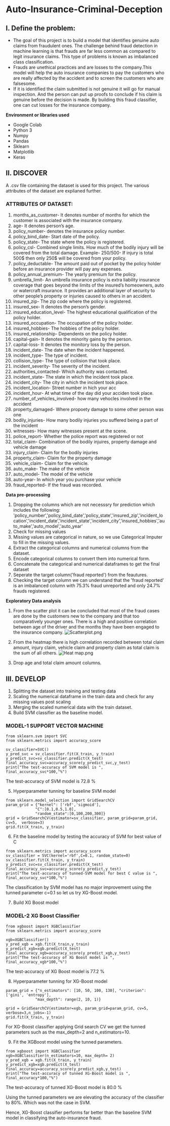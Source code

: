 # Auto-Insurance-Criminal-Deception

## I. Define the problem:
* The goal of this project is to build a model that identifies genuine auto claims from fraudulent ones. The challenge behind fraud detection in machine learning is that frauds are far less common as compared to legit insurance claims. This type of problems is known as imbalanced class classification.
* Frauds are unethical practices and are losses to the company.This model will help the auto insurance companies to pay the customers who are really affected by the accident and to screen the customers who are falsesome.
* If it is identified the claim submitted is not genuine it will go for manual inspection. And the person can put up proofs to conclude if his claim is genuine before the decision is made. By building this fraud classifier, one can cut losses for the insurance company.

**Environment or libraries used**

* Google Colab
* Python 3
* Numpy
* Pandas
* Sklearn
* Matplotlib
* Keras

## II. DISCOVER 
A .csv file containing the dataset is used for this project. The various attributes of the dataset are explianed further.

### ATTRIBUTES OF DATASET:
1.	months_as_customer- It denotes number of months for which the customer is associated with the insurance company.
2.	age- It denotes person’s age.
3.	policy_number- denotes the insurance policy number.
4.	policy_bind_date- Start date of the policy.
5.	policy_state- The state where the policy is registered.
6.	policy_csl- Combined single limits. How much of the bodily injury will be covered from the total damage.
Example- 250/500- If injury is total 500$ then only 250$ will be covered from your policy.
7.	policy_deductable- The amount paid out of pocket by the policy holder before an insurance provider will pay any expenses.
8.	policy_annual_premium- The yearly premium for the policy.
9.	umbrella_limit- An umbrella insurance policy is extra liability insurance coverage that goes beyond the limits of the insured’s homeowners, auto or watercraft insurance. It provides an additional layer of security to other people’s property or injuries caused to others in an accident.
10.	insured_zip- The zip code where the policy is registered.
11.	insured_sex- It denotes the person’s gender.
12.	insured_education_level- The highest educational qualification of the policy holder.
13.	insured_occupation- The occupation of the policy holder.
14.	insured_hobbies- The hobbies of the policy holder.
15.	insured_relationship- Dependents on the policy holder.
16.	capital-gain- It denotes the minority gains by the person.
17.	capital-loss- It denotes the monitory loss by the person.
18.	incident_date- The date when the incident happened.
19.	incident_type- The type of incident.
20.	collision_type- The type of collision that took place.
21.	incident_severity- The severity of the incident.
22.	authorities_contacted- Which authority was contacted.
23.	incident_state- The state in which the incident took place.
24.	incident_city- The city in which the incident took place.
25.	incident_location- Street number in hich your acc
26.	incident_hour- At what time of the day did your acciden took place.
27.	number_of_vehicles_involved- how many vehocles involved in the accident
28.	property_damaged- Where propoety damage to some other person was one
29.	bodily_injuries- How many bodily injuries you suffered being a part of the incident
30.	witnesses- How many witnesses present at the scene.
31.	police_report- Whether the police report was registered or not
32.	total_claim- Combination of the bodily injuires, property damage and vehicle damage
33.	injury_claim- Claim for the bodily injuries
34.	property_claim- Claim for the property damage
35.	vehicle_claim- Claim for the vehicle.
36.	auto_make- The make of the vehicle
37.	auto_model- The model of the vehicle
38.	auto-year- In which year you purchase your vehicle
39.	fraud_reported- If the fraud was recorded.

**Data pre-processing**

1. Dropping the columns which are not necesssry for  prediction which includes the following: 'policy_number','policy_bind_date','policy_state','insured_zip','incident_location','incident_date','incident_state','incident_city','insured_hobbies','auto_make','auto_model','auto_year'
2. Check for missing values
3. Missing values are categorical in nature, so we use Categorical Imputer to fill in the missing values.
4. Extract the categorical columns and numerical columns from the dataset.
5. Encode categorical columns to convert them into numerical form.
6. Concatenate the categorical and numerical dataframes  to get the final dataset
7. Seperate the target column('fraud reported') from the feautures. 
8. Checking the target column we can understand that the 'fraud reported' is an imbalanced column with 75.3% fraud unreported and only 24.7% frauds registered.

**Exploratory Data analysis**
1. From the scatter plot it can be concluded that most of the fraud cases are done by the customers new to the company and that too comparatively younger ones. There is a high and positive correlation between age of the driver and the months they have been engaged to the insurance company.
![Scatterplot.png](https://github.com/Jimisha18/Auto-Insurance-Criminal-Deception/blob/main/Images/Scatterplot.png)

2. From the heatmap there is high correlation recorded between total claim amount, injury claim, vehicle claim and property claim as total claim is the sum of all others. 
![Heat map.png](https://github.com/Jimisha18/Auto-Insurance-Criminal-Deception/blob/main/Images/Heat%20map.png)

3. Drop age and total claim amount columns.

## III. DEVELOP
1. Splitting the dataset into training and testing data
2. Scaling the numerical dataframe in the train data and check for any missing values post scaling
3. Merging the scaled numerical data with the train dataset.
4. Build SVM classifier as the baseline model. 

### MODEL-1 SUPPORT VECTOR MACHINE
```
from sklearn.svm import SVC
from sklearn.metrics import accuracy_score

sv_classifier=SVC()
y_pred_svc = sv_classifier.fit(X_train, y_train)
y_predict_svc=sv_classifier.predict(X_test)
final_accuracy_svc=accuracy_score(y_predict_svc,y_test)
print("The test-accuracy of SVM model is ", final_accuracy_svc*100,"%")
```
The test-accuracy of SVM model is  72.8 %

5. Hyperparameter tunning for baseline SVM model
```
from sklearn.model_selection import GridSearchCV
param_grid = {"kernel": ['rbf','sigmoid'],
             "C":[0.1,0.5,1.0],
             "random_state":[0,100,200,300]}
grid = GridSearchCV(estimator=sv_classifier, param_grid=param_grid, cv=5,  verbose=3)
grid.fit(X_train, y_train)
```

6. Fit the baseline model by testing the accuracy of SVM for best value of C
```
from sklearn.metrics import accuracy_score
sv_classifier = SVC(kernel='rbf',C=0.1, random_state=0)
sv_classifier.fit(X_train, y_train)
y_predict_svc=sv_classifier.predict(X_test)
final_accuracy_svc=accuracy_score(y_predict,y_test)
print("The test-accuracy of tunned-SVM model for best C value is ", final_accuracy_svc*100,"%")
```
The classification by SVM model has no major improvement using the tunned parameter c=0.1 so let us try XG-Boost model.

7. Build XG Boost model

### MODEL-2 XG Boost Classifier
```
from xgboost import XGBClassifier
from sklearn.metrics import accuracy_score

xgb=XGBClassifier()
y_pred_xgb = xgb.fit(X_train,y_train)
y_predict_xgb=xgb.predict(X_test)
final_accuracy_xgb=accuracy_score(y_predict_xgb,y_test)
print("The test-accuracy of XG Boost model is ", final_accuracy_xgb*100,"%")
```
The test-accuracy of XG Boost model is  77.2 %

8. Hyperparameter tunning for XG-Boost model
```
param_grid = {"n_estimators": [10, 50, 100, 130], "criterion": ['gini', 'entropy'],
             "max_depth": range(2, 10, 1)}
             
grid = GridSearchCV(estimator=xgb, param_grid=param_grid, cv=5,  verbose=3,n_jobs=-1)
grid.fit(X_train, y_train)
```
For XG-Boost classifier applying Grid search CV we get the tunned parameters such as the max_depth=2 and n_estimators=10.

9. Fit the XGBoost model using the tunned parameters.
```
from xgboost import XGBClassifier
xgb=XGBClassifier(n_estimators=10, max_depth= 2)
y_pred_xgb = xgb.fit(X_train, y_train)
y_predict_xgb=xgb.predict(X_test)
final_accuracy=accuracy_score(y_predict_xgb,y_test)
print("The test-accuracy of tunned XG-Boost model is ", final_accuracy*100,"%")
```

The test-accuracy of tunned XG-Boost model is  80.0 %

Using the tunned parameters we are elevating the accuracy of the classifier to 80%. Which was not the case in SVM. 

Hence, XG-Boost classifier performs far better than the baseline SVM model in classifying the auto-insurance fraud.

